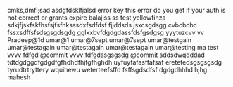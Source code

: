 
cmks,dmfl;sad
asdgfdsklfjalsd
error key
this error do you get if your auth is not correct or grants expire balajiss
ss
test yellowfinza
sdkjfjskfskfhsfsjfsfhksssdxfsdfdsf
fjjddsds
jsxcsgdsgg cvbcbcbc
fssxsdffsfsdsgsgdsgdg
gglxxbvfdgdgdassfdsfgsdgsg
yyytuzcvv
vv
Pradeep@1d
umar@1
umar@7sept
umar@7sept
umar@testgain
umar@testagain
umar@testagain
umar@testagain
umar@testing
ma test
vvvv fdfgd
@commit
vvvv fdfgdssgsgsdg
@commit
sddsdwqdddad
tdtdgdggdfgdgdfgfhdhdfhjfgfhghdh
uyfuyfafasffafsaf
eretetedsgsgsgsdg
tyrudtrtryttery
wquihewu
weterteefsffd
fsffsgdsdfsf
dgdgdhhhd
hjhg
mahesh
